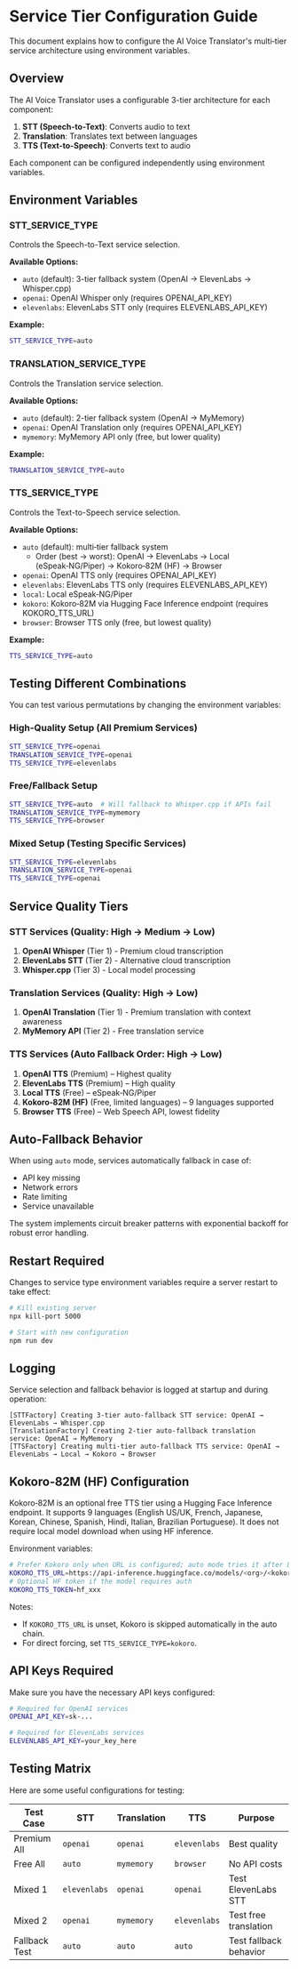 # Service Tier Configuration Guide

This document explains how to configure the AI Voice Translator's multi‑tier service architecture using environment variables.

## Overview

The AI Voice Translator uses a configurable 3-tier architecture for each component:

1. **STT (Speech-to-Text)**: Converts audio to text
2. **Translation**: Translates text between languages  
3. **TTS (Text-to-Speech)**: Converts text to audio

Each component can be configured independently using environment variables.

## Environment Variables

### STT_SERVICE_TYPE
Controls the Speech-to-Text service selection.

**Available Options:**
- `auto` (default): 3-tier fallback system (OpenAI → ElevenLabs → Whisper.cpp)
- `openai`: OpenAI Whisper only (requires OPENAI_API_KEY)
- `elevenlabs`: ElevenLabs STT only (requires ELEVENLABS_API_KEY)

**Example:**
```bash
STT_SERVICE_TYPE=auto
```

### TRANSLATION_SERVICE_TYPE
Controls the Translation service selection.

**Available Options:**
- `auto` (default): 2-tier fallback system (OpenAI → MyMemory)
- `openai`: OpenAI Translation only (requires OPENAI_API_KEY)
- `mymemory`: MyMemory API only (free, but lower quality)

**Example:**
```bash
TRANSLATION_SERVICE_TYPE=auto
```

### TTS_SERVICE_TYPE
Controls the Text-to-Speech service selection.

**Available Options:**
- `auto` (default): multi‑tier fallback system
  - Order (best → worst): OpenAI → ElevenLabs → Local (eSpeak‑NG/Piper) → Kokoro‑82M (HF) → Browser
- `openai`: OpenAI TTS only (requires OPENAI_API_KEY)
- `elevenlabs`: ElevenLabs TTS only (requires ELEVENLABS_API_KEY)
- `local`: Local eSpeak‑NG/Piper
- `kokoro`: Kokoro‑82M via Hugging Face Inference endpoint (requires KOKORO_TTS_URL)
- `browser`: Browser TTS only (free, but lowest quality)

**Example:**
```bash
TTS_SERVICE_TYPE=auto
```

## Testing Different Combinations

You can test various permutations by changing the environment variables:

### High-Quality Setup (All Premium Services)
```bash
STT_SERVICE_TYPE=openai
TRANSLATION_SERVICE_TYPE=openai
TTS_SERVICE_TYPE=elevenlabs
```

### Free/Fallback Setup
```bash
STT_SERVICE_TYPE=auto  # Will fallback to Whisper.cpp if APIs fail
TRANSLATION_SERVICE_TYPE=mymemory
TTS_SERVICE_TYPE=browser
```

### Mixed Setup (Testing Specific Services)
```bash
STT_SERVICE_TYPE=elevenlabs
TRANSLATION_SERVICE_TYPE=openai
TTS_SERVICE_TYPE=openai
```

## Service Quality Tiers

### STT Services (Quality: High → Medium → Low)
1. **OpenAI Whisper** (Tier 1) - Premium cloud transcription
2. **ElevenLabs STT** (Tier 2) - Alternative cloud transcription
3. **Whisper.cpp** (Tier 3) - Local model processing

### Translation Services (Quality: High → Low)
1. **OpenAI Translation** (Tier 1) - Premium translation with context awareness
2. **MyMemory API** (Tier 2) - Free translation service

### TTS Services (Auto Fallback Order: High → Low)
1. **OpenAI TTS** (Premium) – Highest quality
2. **ElevenLabs TTS** (Premium) – High quality
3. **Local TTS** (Free) – eSpeak‑NG/Piper
4. **Kokoro‑82M (HF)** (Free, limited languages) – 9 languages supported
5. **Browser TTS** (Free) – Web Speech API, lowest fidelity

## Auto-Fallback Behavior

When using `auto` mode, services automatically fallback in case of:
- API key missing
- Network errors
- Rate limiting
- Service unavailable

The system implements circuit breaker patterns with exponential backoff for robust error handling.

## Restart Required

Changes to service type environment variables require a server restart to take effect:

```bash
# Kill existing server
npx kill-port 5000

# Start with new configuration
npm run dev
```

## Logging

Service selection and fallback behavior is logged at startup and during operation:

```
[STTFactory] Creating 3-tier auto-fallback STT service: OpenAI → ElevenLabs → Whisper.cpp
[TranslationFactory] Creating 2-tier auto-fallback translation service: OpenAI → MyMemory
[TTSFactory] Creating multi-tier auto-fallback TTS service: OpenAI → ElevenLabs → Local → Kokoro → Browser
```

## Kokoro‑82M (HF) Configuration

Kokoro‑82M is an optional free TTS tier using a Hugging Face Inference endpoint. It supports 9 languages (English US/UK, French, Japanese, Korean, Chinese, Spanish, Hindi, Italian, Brazilian Portuguese). It does not require local model download when using HF inference.

Environment variables:

```bash
# Prefer Kokoro only when URL is configured; auto mode tries it after Local and before Browser.
KOKORO_TTS_URL=https://api-inference.huggingface.co/models/<org>/<kokoro-82M-model>
# Optional HF token if the model requires auth
KOKORO_TTS_TOKEN=hf_xxx
```

Notes:
- If `KOKORO_TTS_URL` is unset, Kokoro is skipped automatically in the auto chain.
- For direct forcing, set `TTS_SERVICE_TYPE=kokoro`.

## API Keys Required

Make sure you have the necessary API keys configured:

```bash
# Required for OpenAI services
OPENAI_API_KEY=sk-...

# Required for ElevenLabs services  
ELEVENLABS_API_KEY=your_key_here
```

## Testing Matrix

Here are some useful configurations for testing:

| Test Case | STT | Translation | TTS | Purpose |
|-----------|-----|-------------|-----|---------|
| Premium All | `openai` | `openai` | `elevenlabs` | Best quality |
| Free All | `auto` | `mymemory` | `browser` | No API costs |
| Mixed 1 | `elevenlabs` | `openai` | `openai` | Test ElevenLabs STT |
| Mixed 2 | `openai` | `mymemory` | `elevenlabs` | Test free translation |
| Fallback Test | `auto` | `auto` | `auto` | Test fallback behavior | 